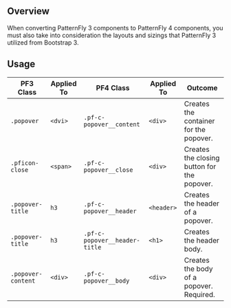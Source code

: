 ## Overview

When converting PatternFly 3 components to PatternFly 4 components, you must also take into consideration the layouts and sizings that PatternFly 3 utilized from Bootstrap 3.

## Usage

| PF3 Class | Applied To | PF4 Class | Applied To | Outcome |
| -- | -- | -- | -- | -- |
| `.popover` | `<dvi>` | `.pf-c-popover__content` | `<div>` | Creates the container for the popover. |
| `.pficon-close` | `<span>` |`.pf-c-popover__close` | `<div>` | Creates the closing button for the popover. |
| `.popover-title` | `h3` | `.pf-c-popover__header` | `<header>` | Creates the header of a popover. |
| `.popover-title` | `h3` | `.pf-c-popover__header-title` | `<h1>` | Creates the header body. |    
| `.popover-content` | `<div>` | `.pf-c-popover__body` | `<div>` | Creates the body of a popover. Required. |
